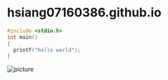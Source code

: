 # hsiang07160386.github.io
```c
#include <stdio.h>
int main()
{
  printf("hello world");
}
```
![picture](https://www.adaymag.com/wp-content/uploads/2020/06/c65469ba1c49dc324dfeed711078b318.jpg)
